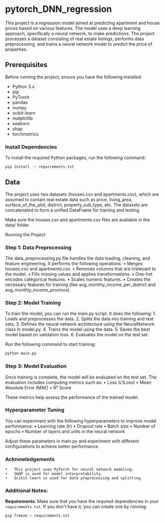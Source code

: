 # pytorch_DNN_regression

This project is a regression model aimed at predicting apartment and house prices based on various features. The model uses a deep learning approach, specifically a neural network, to make predictions. The project processes a dataset consisting of real estate listings, performs data preprocessing, and trains a neural network model to predict the price of properties.

## Prerequisites

Before running the project, ensure you have the following installed:

- Python 3.x
- pip
- PyTorch
- pandas
- numpy
- scikit-learn
- matplotlib
- seaborn
- shap
- torchmetrics

### Install Dependencies

To install the required Python packages, run the following command:

```bash
pip install -r requirements.txt
```
## Data

The project uses two datasets (houses.csv and apartments.csv), which are assumed to contain real estate data such as price, living_area, surface_of_the_plot, district, property_sub_type, etc. The datasets are concatenated to form a unified DataFrame for training and testing.

Make sure the houses.csv and apartments.csv files are available in the data/ folder.

Running the Project

### Step 1: Data Preprocessing

The data_preprocessing.py file handles the data loading, cleaning, and feature engineering. It performs the following operations:
	•	Merges houses.csv and apartments.csv.
	•	Removes columns that are irrelevant to the model.
	•	Fills missing values and applies transformations.
	•	One-hot encodes categorical features.
	•	Scales numeric features.
	•	Creates the necessary features for training (like avg_monthly_income_per_district and avg_monthly_income_province).

### Step 2: Model Training

To train the model, you can run the main.py script. It does the following:
	1.	Loads and preprocesses the data.
	2.	Splits the data into training and test sets.
	3.	Defines the neural network architecture using the NeuralNetwork class in model.py.
	4.	Trains the model using the data.
	5.	Saves the best model based on validation loss.
	6.	Evaluates the model on the test set.

Run the following command to start training:
```bash
python main.py
```

### Step 3: Model Evaluation

Once training is complete, the model will be evaluated on the test set. The evaluation includes computing metrics such as:
	•	Loss (L1Loss)
	•	Mean Absolute Error (MAE)
	•	R² Score

These metrics help assess the performance of the trained model.

### Hyperparameter Tuning

You can experiment with the following hyperparameters to improve model performance:
	•	Learning rate (lr)
	•	Dropout rate
	•	Batch size
	•	Number of epochs
	•	Number of layers and units in the neural network

Adjust these parameters in main.py and experiment with different configurations to achieve better performance.

### Acknowledgements
	•	This project uses PyTorch for neural network modeling.
	•	SHAP is used for model interpretability.
	•	Scikit-learn is used for data preprocessing and splitting.

### Additional Notes:
**Requirements**: Make sure that you have the required dependencies in your `requirements.txt`. If you don’t have it, you can create one by running:
   ```bash
   pip freeze > requirements.txt
   ```

